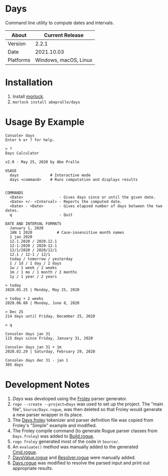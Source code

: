 # Days
Command line utility to compute dates and intervals.

About     | Current Release
----------|-----------------------
Version   | 2.2.1
Date      | 2021.10.03
Platforms | Windows, macOS, Linux

# Installation

1. Install [morlock](https://morlock.sh).
2. `morlock install abepralle/days`

# Usage By Example

    Console> days
    Enter h or ? for help.

    > ?
    Days Calculator

    v2.0 - May 25, 2020 by Abe Pralle

    USAGE
      days              # Interactive mode
      days <command>    # Runs computation and displays results


    COMMANDS
      <Date>                - Gives days since or until the given date.
      <Date> +/- <Interval> - Reports the computed date.
      <Date> - <Date>       - Gives elapsed number of days between the two dates.
      q                     - Quit

    DATE AND INTERVAL FORMATS
      January 1, 2020
      JAN 1 2020           # Case-insensitive month names
      1 jan 2020
      12.1.2020 / 2020.12.1
      12-1-2020 / 2020-12-1
      12/1/2020 / 2020/12/1
      12.1 / 12-1 / 12/1
      today / tomorrow / yesterday
      1 / 1d / 1 day / 2 days
      1w / 1 week / 2 weeks
      1m / 1 mo / 1 month / 2 months
      1y / 1 year / 2 years

    > today
    2020.05.25 | Monday, May 25, 2020

    > today + 2 weeks
    2020.06.08 | Monday, June 8, 2020

    > Dec 25
    214 days until Friday, December 25, 2020

    > q

    Console> days jan 31
    115 days since Friday, January 31, 2020

    Console> days jan 31 + 1m
    2020.02.29 | Saturday, February 29, 2020

    Console> days dec 31 - jan 1
    365 days

# Development Notes

1. *Days* was developed using the [Froley](https://github.com/AbePralle/Froley) parser generator.
2. `rogo --create --project=Days` was used to set up the project. The "main file", `Source/Days.rogue`, was then deleted so that Froley would generate a new parser wrapper in its place.
3. The [Days.froley](Source/Days.froley) tokenizer and parser definition file was copied from Froley's "Simple" example and modified.
4. The Froley compile command (to generate Rogue parser classes from `Days.froley`) was added to [Build.rogue](Build.rogue).
5. `rogo froley` generated most of the code in `Source/`.
6. An `evaluate()` method was manually added to the generated [Cmd.rogue](Source/Cmd.rogue).
7. [DaysValue.rogue](Source/DaysValue.rogue) and [Resolver.rogue](Source/Resolver.rogue) were manually added.
8. [Days.rogue](Source/Days.rogue) was modified to resolve the parsed input and print out appropriate results.


